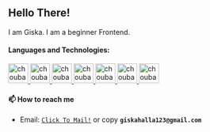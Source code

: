## Hello There!
I am Giska. I am a beginner Frontend.

#### **Languages and Technologies:**

<p float="left">
 <a href="https://en.wikipedia.org/wiki/HTML">
<img alt="choubari" src="https://cdn1.iconfinder.com/data/icons/logotypes/32/badge-html-5-128.png" width="40">
 </a>
 <a href="https://en.wikipedia.org/wiki/CCS3">
<img alt="choubari" src="https://cdn1.iconfinder.com/data/icons/logotypes/32/badge-css-3-256.png" width="40">
  </a>
 <a href="https://en.wikipedia.org/wiki/JavaScript">
<img alt="choubari" src="https://cdn-icons-png.flaticon.com/128/5968/5968292.png" width="40">
  </a>
 <a href="https://www.figma.com/">
<img alt="choubari" src="https://cdn-icons-png.flaticon.com/512/5968/5968705.png" width="40">
  </a>
 <a href="https://code.visualstudio.com/">
<img alt="choubari" src="https://cdn1.iconfinder.com/data/icons/unicons-line-vol-6/24/visual-studio-128.png" width="40">
  </a>
<a href="https://www.adobe.com/products/photoshop.html">
<img alt="choubari" src="https://cdn4.iconfinder.com/data/icons/logos-and-brands/512/23_Photoshop_Adobe_logo_logos-128.png" width="40">
  </a>
 <a href="https://www.adobe.com/products/illustrator.html">
<img alt="choubari" src="https://cdn4.iconfinder.com/data/icons/logos-and-brands/512/11_Illustrator_Adobe_Ai_logo_logos-128.png" width="40">
  </a>
</p>

#### 📫 How to reach me
- Email: [`Click To Mail!`](mailto:giskahalla123@gmail.com) or copy **`giskahalla123@gmail.com`**

